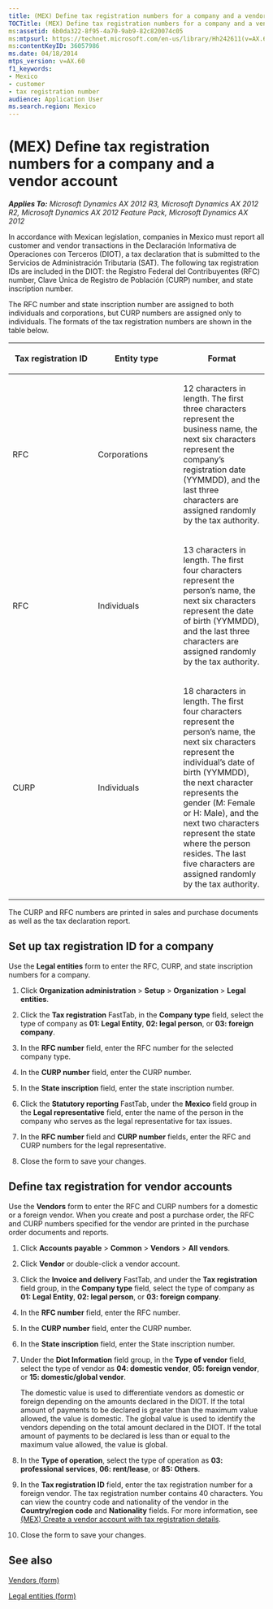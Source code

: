 ```yaml
---
title: (MEX) Define tax registration numbers for a company and a vendor account
TOCTitle: (MEX) Define tax registration numbers for a company and a vendor account
ms:assetid: 6b0da322-8f95-4a70-9ab9-82c820074c05
ms:mtpsurl: https://technet.microsoft.com/en-us/library/Hh242611(v=AX.60)
ms:contentKeyID: 36057986
ms.date: 04/18/2014
mtps_version: v=AX.60
f1_keywords:
- Mexico
- customer
- tax registration number
audience: Application User
ms.search.region: Mexico
---
```


# (MEX) Define tax registration numbers for a company and a vendor account 


_**Applies To:** Microsoft Dynamics AX 2012 R3, Microsoft Dynamics AX 2012 R2, Microsoft Dynamics AX 2012 Feature Pack, Microsoft Dynamics AX 2012_

In accordance with Mexican legislation, companies in Mexico must report all customer and vendor transactions in the Declaración Informativa de Operaciones con Terceros (DIOT), a tax declaration that is submitted to the Servicios de Administración Tributaria (SAT). The following tax registration IDs are included in the DIOT: the Registro Federal del Contribuyentes (RFC) number, Clave Única de Registro de Población (CURP) number, and state inscription number.

The RFC number and state inscription number are assigned to both individuals and corporations, but CURP numbers are assigned only to individuals. The formats of the tax registration numbers are shown in the table below.

<table>
<colgroup>
<col style="width: 33%" />
<col style="width: 33%" />
<col style="width: 33%" />
</colgroup>
<thead>
<tr class="header">
<th><p>Tax registration ID</p></th>
<th><p>Entity type</p></th>
<th><p>Format</p></th>
</tr>
</thead>
<tbody>
<tr class="odd">
<td><p>RFC</p></td>
<td><p>Corporations</p></td>
<td><p>12 characters in length. The first three characters represent the business name, the next six characters represent the company’s registration date (YYMMDD), and the last three characters are assigned randomly by the tax authority.</p></td>
</tr>
<tr class="even">
<td><p>RFC</p></td>
<td><p>Individuals</p></td>
<td><p>13 characters in length. The first four characters represent the person’s name, the next six characters represent the date of birth (YYMMDD), and the last three characters are assigned randomly by the tax authority.</p></td>
</tr>
<tr class="odd">
<td><p>CURP</p></td>
<td><p>Individuals</p></td>
<td><p>18 characters in length. The first four characters represent the person’s name, the next six characters represent the individual’s date of birth (YYMMDD), the next character represents the gender (M: Female or H: Male), and the next two characters represent the state where the person resides. The last five characters are assigned randomly by the tax authority.</p></td>
</tr>
</tbody>
</table>


The CURP and RFC numbers are printed in sales and purchase documents as well as the tax declaration report.

## Set up tax registration ID for a company

Use the **Legal entities** form to enter the RFC, CURP, and state inscription numbers for a company.

1.  Click **Organization administration** \> **Setup** \> **Organization** \> **Legal entities**.

2.  Click the **Tax registration** FastTab, in the **Company type** field, select the type of company as **01: Legal Entity**, **02: legal person**, or **03: foreign company**.

3.  In the **RFC number** field, enter the RFC number for the selected company type.

4.  In the **CURP number** field, enter the CURP number.

5.  In the **State inscription** field, enter the state inscription number.

6.  Click the **Statutory reporting** FastTab, under the **Mexico** field group in the **Legal representative** field, enter the name of the person in the company who serves as the legal representative for tax issues.

7.  In the **RFC number** field and **CURP number** fields, enter the RFC and CURP numbers for the legal representative.

8.  Close the form to save your changes.

## Define tax registration for vendor accounts

Use the **Vendors** form to enter the RFC and CURP numbers for a domestic or a foreign vendor. When you create and post a purchase order, the RFC and CURP numbers specified for the vendor are printed in the purchase order documents and reports.

1.  Click **Accounts payable** \> **Common** \> **Vendors** \> **All vendors**.

2.  Click **Vendor** or double-click a vendor account.

3.  Click the **Invoice and delivery** FastTab, and under the **Tax registration** field group, in the **Company type** field, select the type of company as **01: Legal Entity**, **02: legal person**, or **03: foreign company**.

4.  In the **RFC number** field, enter the RFC number.

5.  In the **CURP number** field, enter the CURP number.

6.  In the **State inscription** field, enter the State inscription number.

7.  Under the **Diot Information** field group, in the **Type of vendor** field, select the type of vendor as **04: domestic vendor**, **05: foreign vendor**, or **15: domestic/global vendor**.
    
    The domestic value is used to differentiate vendors as domestic or foreign depending on the amounts declared in the DIOT. If the total amount of payments to be declared is greater than the maximum value allowed, the value is domestic. The global value is used to identify the vendors depending on the total amount declared in the DIOT. If the total amount of payments to be declared is less than or equal to the maximum value allowed, the value is global.

8.  In the **Type of operation**, select the type of operation as **03: professional services**, **06: rent/lease**, or **85: Others**.

9.  In the **Tax registration ID** field, enter the tax registration number for a foreign vendor. The tax registration number contains 40 characters. You can view the country code and nationality of the vendor in the **Country/region code** and **Nationality** fields. For more information, see [(MEX) Create a vendor account with tax registration details](mex-create-a-vendor-account-with-tax-registration-details.md).

10. Close the form to save your changes.

## See also

[Vendors (form)](https://technet.microsoft.com/en-us/library/aa592162\(v=ax.60\))

[Legal entities (form)](https://technet.microsoft.com/en-us/library/hh242860\(v=ax.60\))

  


